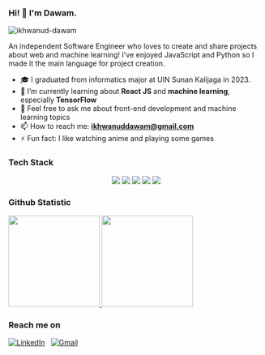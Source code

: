 ### Hi! 👋 I'm Dawam.

<p align="left"> <img src="https://komarev.com/ghpvc/?username=ikhwanud-dawam&label=Profile%20views&color=0e75b6&style=flat" alt="ikhwanud-dawam" /> </p>

An independent Software Engineer who loves to create and share projects about web and machine learning! I've enjoyed JavaScript and Python so I made it the main language for project creation.

- 🎓 I graduated from informatics major at UIN Sunan Kalijaga in 2023.
- 🌱 I’m currently learning about **React JS** and **machine learning**, especially **TensorFlow**
- 💬 Feel free to ask me about front-end development and machine learning topics
- 📫 How to reach me: **ikhwanuddawam@gmail.com**
- ⚡ Fun fact: I like watching anime and playing some games

### Tech Stack
  <p align="center">
    <img src="https://img.shields.io/badge/python-3670A0?style=for-the-badge&logo=python&logoColor=ffdd54">
    <img src="https://img.shields.io/badge/javascript-%23323330.svg?style=for-the-badge&logo=javascript&logoColor=%23F7DF1E">
    <img src="https://img.shields.io/badge/react-%2320232a.svg?style=for-the-badge&logo=react&logoColor=%2361DAFB">
    <img src="https://img.shields.io/badge/figma-%23F24E1E.svg?style=for-the-badge&logo=figma&logoColor=white">
    <img src="https://img.shields.io/badge/TensorFlow-%23FF6F00.svg?style=for-the-badge&logo=TensorFlow&logoColor=white">
  </p>
  
### Github Statistic
<p align="left">
<a href="https://github.com/ikhwanud-dawam">
  <img height="180em" src="https://github-readme-stats-eight-theta.vercel.app/api?username=ikhwanud-dawam&show_icons=true&theme=algolia&include_all_commits=true&count_private=true"/>
  <img height="180em" src="https://github-readme-stats-eight-theta.vercel.app/api/top-langs/?username=ikhwanud-dawam&layout=compact&langs_count=8&theme=algolia"/>
</a>
</p>

### Reach me on
<a href="https://linkedin.com/in/mohammad-ikhwanud-dawam/"><img alt="LinkedIn" src="https://img.shields.io/badge/linkedin%20-%230077B5.svg?&style=flat&logo=linkedin&logoColor=white"/></a> &nbsp;
<a href="mailto:ikhwanuddawam@gmail.com"><img alt="Gmail" src="https://img.shields.io/badge/Gmail-D14836?style=flat&logo=gmail&logoColor=white" /></a> &nbsp;

<!---
ikhwanud-dawam/ikhwanud-dawam is a ✨ special ✨ repository because its `README.md` (this file) appears on your GitHub profile.
You can click the Preview link to take a look at your changes.
--->
